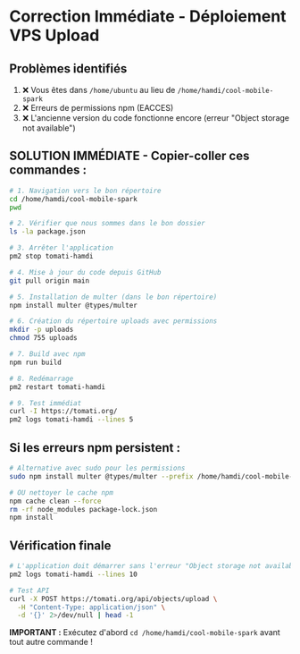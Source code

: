 # Correction Immédiate - Déploiement VPS Upload

## Problèmes identifiés
1. ❌ Vous êtes dans `/home/ubuntu` au lieu de `/home/hamdi/cool-mobile-spark`
2. ❌ Erreurs de permissions npm (EACCES)
3. ❌ L'ancienne version du code fonctionne encore (erreur "Object storage not available")

## SOLUTION IMMÉDIATE - Copier-coller ces commandes :

```bash
# 1. Navigation vers le bon répertoire
cd /home/hamdi/cool-mobile-spark
pwd

# 2. Vérifier que nous sommes dans le bon dossier
ls -la package.json

# 3. Arrêter l'application
pm2 stop tomati-hamdi

# 4. Mise à jour du code depuis GitHub
git pull origin main

# 5. Installation de multer (dans le bon répertoire)
npm install multer @types/multer

# 6. Création du répertoire uploads avec permissions
mkdir -p uploads
chmod 755 uploads

# 7. Build avec npm
npm run build

# 8. Redémarrage
pm2 restart tomati-hamdi

# 9. Test immédiat
curl -I https://tomati.org/
pm2 logs tomati-hamdi --lines 5
```

## Si les erreurs npm persistent :

```bash
# Alternative avec sudo pour les permissions
sudo npm install multer @types/multer --prefix /home/hamdi/cool-mobile-spark

# OU nettoyer le cache npm
npm cache clean --force
rm -rf node_modules package-lock.json
npm install
```

## Vérification finale

```bash
# L'application doit démarrer sans l'erreur "Object storage not available"
pm2 logs tomati-hamdi --lines 10

# Test API
curl -X POST https://tomati.org/api/objects/upload \
  -H "Content-Type: application/json" \
  -d '{}' 2>/dev/null | head -1
```

**IMPORTANT :** Exécutez d'abord `cd /home/hamdi/cool-mobile-spark` avant tout autre commande !